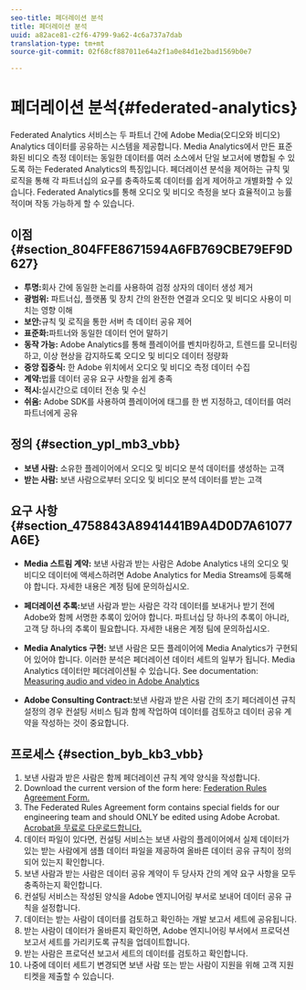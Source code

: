 ```yaml
---
seo-title: 페더레이션 분석
title: 페더레이션 분석
uuid: a82ace81-c2f6-4799-9a62-4c6a737a7dab
translation-type: tm+mt
source-git-commit: 02f68cf887011e64a2f1a0e84d1e2bad1569b0e7

---
```



# 페더레이션 분석{#federated-analytics}

Federated Analytics 서비스는 두 파트너 간에 Adobe Media(오디오와 비디오) Analytics 데이터를 공유하는 시스템을 제공합니다. Media Analytics에서 만든 표준화된 비디오 측정 데이터는 동일한 데이터를 여러 소스에서 단일 보고서에 병합될 수 있도록 하는 Federated Analytics의 특징입니다. 페더레이션 분석을 제어하는 규칙 및 로직을 통해 각 파트너십의 요구를 충족하도록 데이터를 쉽게 제어하고 개별화할 수 있습니다. Federated Analytics를 통해 오디오 및 비디오 측정을 보다 효율적이고 능률적이며 작동 가능하게 할 수 있습니다.

## 이점 {#section_804FFE8671594A6FB769CBE79EF9D627}

* **투명:**&#x200B;회사 간에 동일한 논리를 사용하여 검정 상자의 데이터 생성 제거
* **광범위:** 파트너십, 플랫폼 및 장치 간의 완전한 연결과 오디오 및 비디오 사용이 미치는 영향 이해
* **보안:**&#x200B;규칙 및 로직을 통한 서버 측 데이터 공유 제어
* **표준화:**&#x200B;파트너와 동일한 데이터 언어 말하기
* **동작 가능:** Adobe Analytics를 통해 플레이어를 벤치마킹하고, 트렌드를 모니터링하고, 이상 현상을 감지하도록 오디오 및 비디오 데이터 정량화
* **중앙 집중식:** 한 Adobe 위치에서 오디오 및 비디오 측정 데이터 수집
* **계약:**&#x200B;법률 데이터 공유 요구 사항을 쉽게 충족
* **적시:**&#x200B;실시간으로 데이터 전송 및 수신
* **쉬움:** Adobe SDK를 사용하여 플레이어에 태그를 한 번 지정하고, 데이터를 여러 파트너에게 공유

## 정의 {#section_ypl_mb3_vbb}

* **보낸 사람:** 소유한 플레이어에서 오디오 및 비디오 분석 데이터를 생성하는 고객
* **받는 사람:** 보낸 사람으로부터 오디오 및 비디오 분석 데이터를 받는 고객

## 요구 사항 {#section_4758843A8941441B9A4D0D7A61077A6E}

* **Media 스트림 계약:** 보낸 사람과 받는 사람은 Adobe Analytics 내의 오디오 및 비디오 데이터에 액세스하려면 Adobe Analytics for Media Streams에 등록해야 합니다. 자세한 내용은 계정 팀에 문의하십시오.
* **페더레이션 추록:**&#x200B;보낸 사람과 받는 사람은 각각 데이터를 보내거나 받기 전에 Adobe와 함께 서명한 추록이 있어야 합니다. 파트너십 당 하나의 추록이 아니라, 고객 당 하나의 추록이 필요합니다. 자세한 내용은 계정 팀에 문의하십시오.
* **Media Analytics 구현:** 보낸 사람은 모든 플레이어에 Media Analytics가 구현되어 있어야 합니다. 이러한 분석은 페더레이션 데이터 세트의 일부가 됩니다. Media Analytics 데이터만 페더레이션될 수 있습니다. See documentation: [Measuring audio and video in Adobe Analytics](media-overview.md)

* **Adobe Consulting Contract:**&#x200B;보낸 사람과 받은 사람 간의 초기 페더레이션 규칙 설정의 경우 컨설팅 서비스 팀과 함께 작업하여 데이터를 검토하고 데이터 공유 계약을 작성하는 것이 중요합니다.

## 프로세스 {#section_byb_kb3_vbb}

1. 보낸 사람과 받은 사람은 함께 페더레이션 규칙 계약 양식을 작성합니다.
1. Download the current version of the form here: [Federation Rules Agreement Form.](/assets/federated_analytics_form.pdf)
1. The Federated Rules Agreement form contains special fields for our engineering team and should ONLY be edited using Adobe Acrobat. [Acrobat을 무료로 다운로드합니다.](https://get.adobe.com/reader/)
1. 데이터 파일이 있다면, 컨설팅 서비스는 보낸 사람의 플레이어에서 실제 데이터가 있는 받는 사람에게 샘플 데이터 파일을 제공하여 올바른 데이터 공유 규칙이 정의되어 있는지 확인합니다.
1. 보낸 사람과 받는 사람은 데이터 공유 계약이 두 당사자 간의 계약 요구 사항을 모두 충족하는지 확인합니다.
1. 컨설팅 서비스는 작성된 양식을 Adobe 엔지니어링 부서로 보내어 데이터 공유 규칙을 설정합니다.
1. 데이터는 받는 사람이 데이터를 검토하고 확인하는 개발 보고서 세트에 공유됩니다.
1. 받는 사람이 데이터가 올바른지 확인하면, Adobe 엔지니어링 부서에서 프로덕션 보고서 세트를 가리키도록 규칙을 업데이트합니다.
1. 받는 사람은 프로덕션 보고서 세트의 데이터를 검토하고 확인합니다.
1. 나중에 데이터 세트기 변경되면 보낸 사람 또는 받는 사람이 지원을 위해 고객 지원 티켓을 제출할 수 있습니다.

